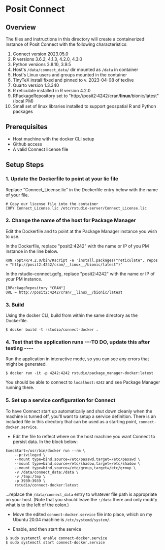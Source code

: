 # Posit Connect

## Overview
The files and instructions in this directory will create a containerized instance of Posit Connect with the following characteristics:
1. Connect version 2023.05.0
2. R versions 3.6.2, 4.1.3, 4.2.0, 4.3.0
3. Python versions 3.8.10, 3.9.5
4. Host's `/data/connect_data/` dir mounted as `/data` in container
5. Host's Linux users and groups mounted in the container
6. TinyTeX install fixed and pinned to v. 2023-04-08 of texlive 
7. Quarto version 1.3.340
8. R reticulate installed in R version 4.2.0
9. RPackageRepository set to "http://posit2:4242/cran/__linux__/bionic/latest" (local PM)
10. Small set of linux libraries installed to support geospatial R and Python packages


## Prerequisites
* Host machine with the docker CLI setup
* Github access
* A valid Connect license file

## Setup Steps

### 1. Update the Dockerfile to point at your lic file
Replace "Connect_License.lic" in the Dockerfile entry below with the name of your file.
```
# Copy our license file into the container
COPY Connect_License.lic /etc/rstudio-server/Connect_License.lic
```

### 2. Change the name of the host for Package Manager
Edit the Dockerfile and to point at the Package Manager instance you wish to use.

In the Dockerfile, replace "posit2:4242" with the name or IP of you PM instance in the line below.
```
RUN /opt/R/4.2.0/bin/Rscript -e 'install.packages("reticulate", repos = "http://posit2:4242/cran/__linux__/bionic/latest")'
```

In the rstudio-connect.gcfg, replace "posit2:4242" with the name or IP of your PM instance.
```
[RPackageRepository "CRAN"]
URL = http://posit2:4242/cran/__linux__/bionic/latest
```

### 3. Build
Using the docker CLI, build from within the same directory as the Dockerfile.
```
$ docker build -t rstudio/connect-docker .
```

### 4. Test that the application runs ---TO DO, update this after testing ----
Run the application in interactive mode, so you can see any errors that might be generated.
```
$ docker run -it -p 4242:4242 rstudio/package_manager-docker:latest
```
You should be able to connect to `localhost:4242` and see Package Manager running there.

### 5. Set up a service configuration for Connect
To have Connect start up automatically and shut down cleanly when the machine is turned off, you'll want to setup a service definition.  There is an included file in this directory that can be used as a starting point, `connect-docker.service`.  

* Edit the file to reflect where on the host machine you want Connect to persist data.  In the block below:
```
ExecStart=/usr/bin/docker run --rm \
    --privileged \
    --mount type=bind,source=/etc/passwd,target=/etc/passwd \
    --mount type=bind,source=/etc/shadow,target=/etc/shadow \
    --mount type=bind,source=/etc/group,target=/etc/group \
    -v /data/connect_data:/data \
    -v /tmp:/tmp \
    -p 3939:3939 \
    rstudio/connect-docker:latest
```
...replace the `/data/connect_data` entry to whatever file path is appropriate on your host. (Note that you should leave the `:/data` there and only modify what is to the left of the colon.)

* Move the edited `connect-docker.service` file into place, which on my Ubuntu 20.04 machine is `/etc/systemd/system/`.

* Enable, and then start the service
```
$ sudo systemctl enable connect-docker.service
$ sudo systemctl start connect-docker.service
```

